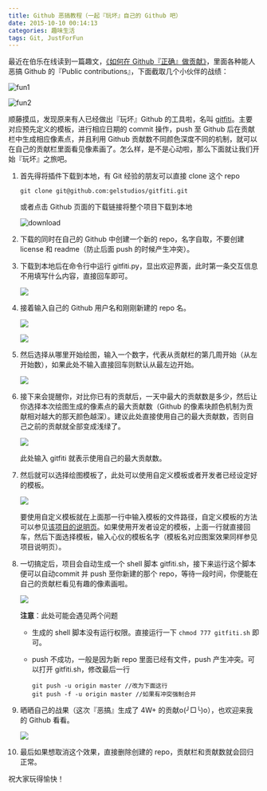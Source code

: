 ```yaml
---
title: Github 恶搞教程（一起『玩坏』自己的 Github 吧）
date: 2015-10-10 00:14:13
categories: 趣味生活
tags: Git, JustForFun
---
```


最近在伯乐在线读到一篇趣文，[《如何在 Github『正确』做贡献》](http://blog.jobbole.com/48809/)，里面各种能人恶搞 Github 的『Public contributions』，下面截取几个小伙伴的战绩：

![fun1](http://7xinvi.com1.z0.glb.clouddn.com/gitfun-1.jpg)

![fun2](http://7xinvi.com1.z0.glb.clouddn.com/gitfun-2.jpg)

顺藤摸瓜，发现原来有人已经做出『玩坏』Github 的工具啦，名叫 [gitfiti](https://github.com/gelstudios/gitfiti)。主要对应预先定义的模板，进行相应日期的 commit 操作，push 至 Github 后在贡献栏中生成相应像素点，并且利用 Github 贡献数不同颜色深度不同的机制，就可以在自己的贡献栏里面看见像素画了。怎么样，是不是心动啦，那么下面就让我们开始『玩坏』之旅吧。

<!--more-->

1. 首先得将插件下载到本地，有 Git 经验的朋友可以直接 clone 这个 repo

	```
	git clone git@github.com:gelstudios/gitfiti.git
	```
	或者点击 Github 页面的下载链接将整个项目下载到本地

	![download](http://7xinvi.com1.z0.glb.clouddn.com/gitfun-3.png)

2. 下载的同时在自己的 Github 中创建一个新的 repo，名字自取，不要创建 license 和 readme（防止后面 push 的时候产生冲突）。
3. 下载到本地后在命令行中运行 gitfiti.py，显出欢迎界面，此时第一条交互信息不用填写什么内容，直接回车即可。

	![](http://7xinvi.com1.z0.glb.clouddn.com/gitfun-4.png)
4. 接着输入自己的 Github 用户名和刚刚新建的 repo 名。
 
	![](http://7xinvi.com1.z0.glb.clouddn.com/gitfun-5.png)
	
	![](http://7xinvi.com1.z0.glb.clouddn.com/gitfun-6.png)
	
5. 然后选择从哪里开始绘图，输入一个数字，代表从贡献栏的第几周开始（从左开始数），如果此处不输入直接回车则默认从最左边开始。
	
	![](http://7xinvi.com1.z0.glb.clouddn.com/gitfun-7.png)

6. 接下来会提醒你，对比你已有的贡献后，一天中最大的贡献数是多少，然后让你选择本次绘图生成的像素点的最大贡献数（Github 的像素块颜色机制为贡献相对越大的那天颜色越深）。建议此处直接使用自己的最大贡献数，否则自己之前的贡献就全部变成浅绿了。

	![](http://7xinvi.com1.z0.glb.clouddn.com/gitfun-8.png)
	
	此处输入 gitfiti 就表示使用自己的最大贡献数。

7. 然后就可以选择绘图模板了，此处可以使用自定义模板或者开发者已经设定好的模板。

	![](http://7xinvi.com1.z0.glb.clouddn.com/gitfun-9.png)

	要使用自定义模板就在上面那一行中输入模板的文件路径，自定义模板的方法可以参见[该项目的说明页](https://github.com/gelstudios/gitfiti)。如果使用开发者设定的模板，上面一行就直接回车，然后下面选择模板，输入心仪的模板名字（模板名对应图案效果同样参见项目说明页）。

8. 一切搞定后，项目会自动生成一个 shell 脚本 gitfiti.sh，接下来运行这个脚本便可以自动commit 并 push 至你新建的那个 repo，等待一段时间，你便能在自己的贡献栏看见有趣的像素画啦。

	![](http://7xinvi.com1.z0.glb.clouddn.com/gitfun-10.png)

	**注意**：此处可能会遇见两个问题

	- 生成的 shell 脚本没有运行权限。直接运行一下 `chmod 777 gitfiti.sh` 即可。
	- push 不成功，一般是因为新 repo 里面已经有文件，push 产生冲突。可以打开 gitfiti.sh，修改最后一行

		```
		git push -u origin master //改为下面这行
		git push -f -u origin master //如果有冲突强制合并
		```
9. 晒晒自己的战果（这次『恶搞』生成了 4W+ 的贡献o(╯□╰)o），也欢迎来我的 Github 看看。

	![](http://7xinvi.com1.z0.glb.clouddn.com/gitfun-11.png)

10. 最后如果想取消这个效果，直接删除创建的 repo，贡献栏和贡献数就会回归正常。

祝大家玩得愉快！